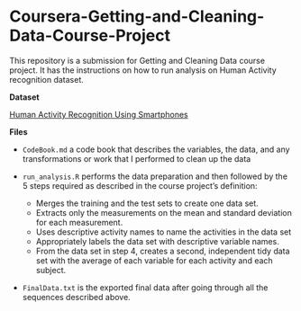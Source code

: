 # Coursera-Getting-and-Cleaning-Data-Course-Project

This repository is a submission for Getting and Cleaning Data course project. It has the instructions on how to run analysis on Human Activity recognition dataset.

**Dataset**

[Human Activity Recognition Using Smartphones](http://archive.ics.uci.edu/ml/datasets/Human+Activity+Recognition+Using+Smartphones)

**Files**

- `CodeBook.md` a code book that describes the variables, the data, and any transformations or work that I performed to clean up the data

- `run_analysis.R` performs the data preparation and then followed by the 5 steps required as described in the course project’s definition:
  - Merges the training and the test sets to create one data set.
  - Extracts only the measurements on the mean and standard deviation for each measurement.
  - Uses descriptive activity names to name the activities in the data set
  - Appropriately labels the data set with descriptive variable names.
  - From the data set in step 4, creates a second, independent tidy data set with the average of each variable for each activity and each subject.

- `FinalData.txt` is the exported final data after going through all the sequences described above.
